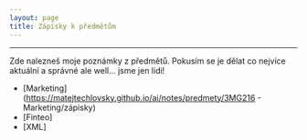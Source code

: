 ```yaml
---
layout: page
title: Zápisky k předmětům
---
```

-----
Zde nalezneš moje poznámky z předmětů. Pokusím se je dělat co nejvíce aktuální a správné ale well... jsme jen lidi!
- [Marketing](https://matejtechlovsky.github.io/ai/notes/predmety/3MG216 - Marketing/zápisky)
- [Finteo]
- [XML]
